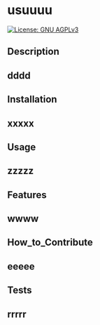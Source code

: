 
# usuuuu

[![License: GNU AGPLv3](https://img.shields.io/badge/License-AGPLv3-bluestyle=plastic)](https://opensource.org/licenses/agpl-3.0)

## Description

dddd
----

## Installation

xxxxx
----

## Usage

zzzzz
----

## Features

wwww
----

## How_to_Contribute

eeeee
----

## Tests

rrrrr
----
